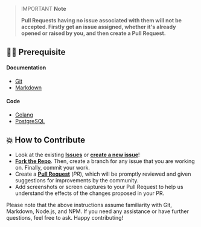 > IMPORTANT **Note**
>
> **Pull Requests having no issue associated with them will not be accepted. Firstly get an issue assigned, whether it's already opened or raised by you, and then create a Pull Request.**

## 👨‍💻 Prerequisite

#### Documentation

- [Git](https://git-scm.com/)
- [Markdown](https://www.markdownguide.org/basic-syntax/)

#### Code

- [Golang](https://golang.org/)
- [PostgreSQL](https://www.postgresql.org/)

## 💥 How to Contribute

- Look at the existing [**Issues**](https://github.com/Pradumnasaraf/KuReDoPoGo/issues) or [**create a new issue**](https://github.com/Pradumnasaraf/KuReDoPoGo/issues/new/choose)!
- [**Fork the Repo**](https://github.com/Pradumnasaraf/KuReDoPoGo/fork). Then, create a branch for any issue that you are working on. Finally, commit your work.
- Create a **[Pull Request](https://github.com/Pradumnasaraf/KuReDoPoGo/compare)** (_PR_), which will be promptly reviewed and given suggestions for improvements by the community.
- Add screenshots or screen captures to your Pull Request to help us understand the effects of the changes proposed in your PR.

Please note that the above instructions assume familiarity with Git, Markdown, Node.js, and NPM. If you need any assistance or have further questions, feel free to ask. Happy contributing!
